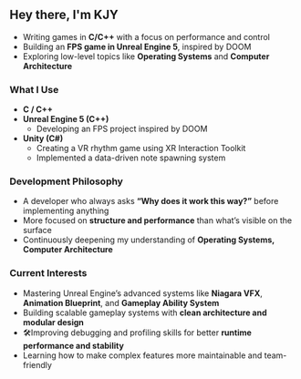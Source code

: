 ## Hey there, I'm KJY

- Writing games in **C/C++** with a focus on performance and control
- Building an **FPS game in Unreal Engine 5**, inspired by DOOM
- Exploring low-level topics like **Operating Systems** and **Computer Architecture**


### What I Use
- **C / C++**
- **Unreal Engine 5 (C++)**
  - Developing an FPS project inspired by DOOM
- **Unity (C#)**  
  - Creating a VR rhythm game using XR Interaction Toolkit  
  - Implemented a data-driven note spawning system
 
### Development Philosophy
- A developer who always asks **“Why does it work this way?”** before implementing anything  
- More focused on **structure and performance** than what’s visible on the surface  
- Continuously deepening my understanding of **Operating Systems, Computer Architecture**

### Current Interests
- Mastering Unreal Engine’s advanced systems like **Niagara VFX**, **Animation Blueprint**, and **Gameplay Ability System**
- Building scalable gameplay systems with **clean architecture and modular design**
- 🛠Improving debugging and profiling skills for better **runtime performance and stability**
- Learning how to make complex features more maintainable and team-friendly

